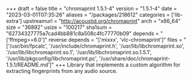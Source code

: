 +++
draft = false
title = "chromaprint 1.5.1-4"
version = "1.5.1-4"
date = "2023-03-01T07:35:26"
aliases = "/packages/218612"
categories = ['lib-extra']
upstreamurl = "http://acoustid.org/chromaprint"
arch = "x86_64"
size = "36892"
usize = "100217"
sha1sum = "62734327775a7cad4bb881c8a508c4fc77770b09"
depends = "['ffmpeg>=6.0']"
reverse depends = "['mixxx', 'vlc-chromaprint']"
files = "['/usr/bin/fpcalc', '/usr/include/chromaprint.h', '/usr/lib/libchromaprint.so', '/usr/lib/libchromaprint.so.1', '/usr/lib/libchromaprint.so.1.5.1', '/usr/lib/pkgconfig/libchromaprint.pc', '/usr/share/doc/chromaprint-1.5.1/README.md']"
+++
Library that implements a custom algorithm for extracting fingerprints from any audio source.